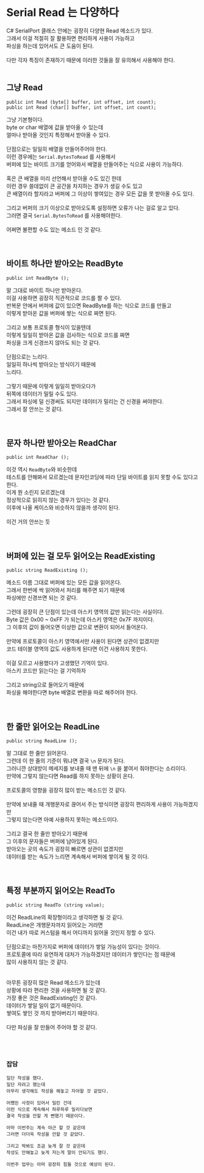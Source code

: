 # Serial Read 는 다양하다

C# SerialPort 클래스 안에는 굉장히 다양현 Read 메소드가 있다.</br>
그래서 이걸 적절히 잘 활용하면 편리하게 사용이 가능하고</br>
파싱을 하는데 있어서도 큰 도움이 된다.</br>
</br>
다만 각자 특징이 존재하기 때문에 이러한 것들을 잘 유의해서 사용해야 한다.</br>
</br>

## 그냥 Read
```
public int Read (byte[] buffer, int offset, int count);
public int Read (char[] buffer, int offset, int count);
```

그냥 기본형이다.</br>
byte or char 배열에 값을 받아올 수 있는데</br>
얼마나 받아올 것인지 특정해서 받아올 수 있다.</br>
</br>
단점으로는 일일히 배열을 만들어주어야 한다.</br>
이런 경우에는 `Serial.BytesToRead` 를 사용해서</br>
버퍼에 있는 바이트 크기를 얻어와서 배열을 만들어주는 식으로 사용이 가능하다.</br>
</br>
혹은 큰 배열을 미리 선언해서 받아올 수도 있긴 한데</br>
이런 경우 쓸데없이 큰 공간을 차지하는 경우가 생길 수도 있고</br>
큰 배열이라 할지라고 버퍼에 그 이상이 쌓여있는 경우 모든 값을 못 받아올 수도 있다.</br>
</br>
그리고 버퍼의 크기 이상으로 받아오도록 설정하면 오류가 나는 걸로 알고 있다.</br>
그러면 결국 `Serial.BytesToRead` 를 사용해야한다.</br>
</br>
어쩌면 불편할 수도 있는 메소드 인 것 같다.</br>
</br>
</br>
## 바이트 하나만 받아오는 ReadByte
```
public int ReadByte ();
```
말 그대로 바이트 하나만 받아온다.</br>
이걸 사용하면 굉장히 직관적으로 코드를 짤 수 있다.</br>
반복문 안에서 버퍼에 값이 있으면 ReadByte를 하는 식으로 코드를 만들고</br>
이렇게 받아온 값을 버퍼에 쌓는 식으로 짜면 된다.</br>
</br>
그리고 보통 프로토콜 형식이 있을텐데</br>
이렇게 일일히 받아온 값을 검사하는 식으로 코드를 짜면</br>
파싱을 크게 신경쓰지 않아도 되는 것 같다.</br>
</br>
단점으로는 느리다.</br>
일일히 하나씩 받아오는 방식이기 때문에</br>
느리다.</br>
</br>
그렇기 때문에 이렇게 일일히 받아오다가</br>
뒤쪽에 데이터가 밀릴 수도 있다.</br>
그래서 파싱에 덜 신경써도 되지만 데이터가 밀리는 건 신경을 써야한다.</br>
그래서 잘 안쓰는 것 같다.</br>
</br>
</br>
## 문자 하나만 받아오는 ReadChar
```
public int ReadChar ();
```
이것 역시 `ReadByte`와 비슷한데</br>
테스트를 안해봐서 모르겠는데 문자인코딩에 따라 단일 바이트를 읽지 못할 수도 있다고 한다.</br>
이게 뭔 소린지 모르겠는데</br>
정상적으로 읽히지 않는 경우가 있다는 것 같다.</br>
이후에 나올 케이스와 비슷하지 않을까 생각이 된다.</br>
</br>
이건 거의 안쓰는 듯</br>
</br>
</br>
## 버퍼에 있는 걸 모두 읽어오는 ReadExisting
```
public string ReadExisting ();
```
메소드 이름 그대로 버퍼에 있는 모든 값을 읽어온다.</br>
그래서 한번에 싹 읽어와서 처리를 해주면 되기 때문에</br>
파싱에만 신경쓰면 되는 것 같다.</br>
</br>
그런데 굉장히 큰 단점이 있는데 아스키 영역의 값만 읽는다는 사실이다.</br>
Byte 값은 0x00 ~ 0xFF 가 되는데 아스키 영역은 0x7F 까지이다.</br>
그 이후의 값이 들어오면 이상한 값으로 변환이 되어서 들어온다.</br>
</br>
만약에 프로토콜이 아스키 영역에서만 사용이 된다면 상관이 없겠지만</br>
코드 테이블 영역의 값도 사용하게 된다면 이건 사용하지 못한다.</br>
</br>
이걸 모르고 사용했다가 고생했던 기억이 있다.</br>
아스키 코드만 읽는다는 걸 기억하자</br>
</br>
그리고 string으로 들어오기 때문에</br>
파싱을 해야한다면 byte 배열로 변환을 따로 해주어야 한다.</br>
</br>
</br>
## 한 줄만 읽어오는 ReadLine
```
public string ReadLine ();
```
말 그대로 한 줄만 읽어온다.</br>
그런데 이 한 줄의 기준이 뭐냐면 결국 `\n` 문자가 된다.</br>
그러니깐 상대방이 메세지를 보내줄 때 맨 뒤에 `\n` 을 붙여서 줘야한다는 소리이다.</br>
만약에 그렇지 않는다면 Read를 하지 못하는 상황이 온다.</br>
</br>
프로토콜의 영향을 굉장히 많이 받는 메소드인 것 같다.</br>
</br>
만약에 보내줄 때 개행문자로 끊어서 주는 방식이면 굉장히 편리하게 사용이 가능하겠지만</br>
그렇지 않는다면 아예 사용하지 못하는 메소드이다.</br>
</br>
그리고 결국 한 줄만 받아오기 때문에</br>
그 이후의 문자들은 버퍼에 남아있게 된다.</br>
받아오는 곳의 속도가 굉장히 빠르면 상관이 없겠지만</br>
데이터를 받는 속도가 느리면 계속해서 버퍼에 쌓이게 될 것 이다.</br>
</br>
</br>
## 특정 부분까지 읽어오는 ReadTo
```
public string ReadTo (string value);
```
이건 ReadLine의 확장형이라고 생각하면 될 것 같다.</br>
ReadLine은 개행문자까지 읽어오는 거라면</br>
이건 내가 따로 커스텀을 해서 어디까지 읽어올 것인지 정할 수 있다.</br>
</br>
단점으로는 마찬가지로 버퍼에 데이터가 쌓일 가능성이 있다는 것이다.</br>
프로토콜에 따라 유연하게 대처가 가능하겠지만 데이터가 쌓인다는 점 때문에</br>
많이 사용하지 않는 것 같다.</br>
</br>
</br>
아무튼 굉장히 많은 Read 메소드가 있는데</br>
상황에 따라 편리한 것을 사용하면 될 것 같다.</br>
가장 좋은 것은 ReadExisting인 것 같다.</br>
데이터가 쌓일 일이 없기 때문이다.</br>
쌓여도 쌓인 것 까지 받아버리기 때문이다.</br>
</br>
다만 파싱을 잘 만들어 주어야 할 것 같다.</br>
</br>
</br>
</br>
### 잡담
```
일단 작성을 했다.
일단 자려고 했는데
아무리 생각해도 작성을 해놓고 자야할 것 같았다.

어쨌든 사정이 있어서 밀린 건데
이런 식으로 계속해서 하루하루 밀리다보면
결국 작성을 안할 게 뻔했기 때문이다.

아마 이번주는 계속 야근 할 것 같은데
그러면 더더욱 작성을 안할 것 같았다.

그리고 딱봐도 조금 늦게 잘 것 같은데
작성도 안해놓고 늦게 자는게 말이 안되기도 했다.

이번주 업무는 아마 굉장히 힘들 것으로 예상이 된다.
```